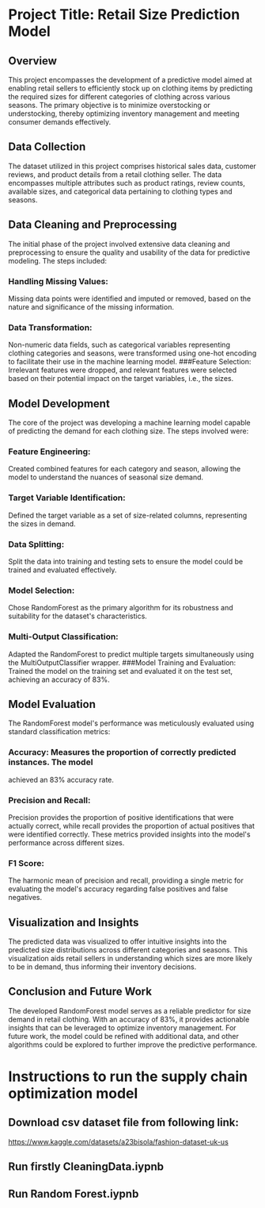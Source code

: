 # Project Title: Retail Size Prediction Model
## Overview

This project encompasses the development of a predictive model aimed at enabling
retail sellers to efficiently stock up on clothing items by predicting the required
sizes for different categories of clothing across various seasons. The primary
objective is to minimize overstocking or understocking, thereby optimizing
inventory management and meeting consumer demands effectively.

## Data Collection

The dataset utilized in this project comprises historical sales data, customer
reviews, and product details from a retail clothing seller. The data encompasses
multiple attributes such as product ratings, review counts, available sizes, and
categorical data pertaining to clothing types and seasons.

## Data Cleaning and Preprocessing

The initial phase of the project involved extensive data cleaning and preprocessing
to ensure the quality and usability of the data for predictive modeling. The steps
included:

### Handling Missing Values: 
Missing data points were identified and imputed or removed, based on the nature and
significance of the missing information.

### Data Transformation: 
Non-numeric data fields, such as categorical variables representing clothing
categories and seasons, were transformed using one-hot encoding to facilitate their
use in the machine learning model.
###Feature Selection: 
Irrelevant features were dropped, and relevant features were selected based on
their potential impact on the target variables, i.e., the sizes.

## Model Development
The core of the project was developing a machine learning model capable of
predicting the demand for each clothing size. The steps involved were:

### Feature Engineering: 
Created combined features for each category and season, allowing the model to
understand the nuances of seasonal size demand.

### Target Variable Identification: 
Defined the target variable as a set of size-related columns, representing the
sizes in demand.
### Data Splitting: 
Split the data into training and testing sets to ensure the model could be trained
and evaluated effectively.
### Model Selection: 
Chose RandomForest as the primary algorithm for its robustness and suitability for
the dataset's characteristics.
### Multi-Output Classification: 
Adapted the RandomForest to predict multiple targets simultaneously using the
MultiOutputClassifier wrapper.
###Model Training and Evaluation: 
Trained the model on the training set and evaluated it on the test set, achieving
an accuracy of 83%.

## Model Evaluation

The RandomForest model's performance was meticulously evaluated using standard
classification metrics:

### Accuracy: Measures the proportion of correctly predicted instances. The model
achieved an 83% accuracy rate.

### Precision and Recall: 
Precision provides the proportion of positive identifications
that were actually correct, while recall provides the proportion of actual
positives that were identified correctly. These metrics provided insights into the
model's performance across different sizes.

### F1 Score:
 The harmonic mean of precision and recall, providing a single metric for
evaluating the model's accuracy regarding false positives and false negatives.

## Visualization and Insights

The predicted data was visualized to offer intuitive insights into the predicted
size distributions across different categories and seasons. This visualization aids
retail sellers in understanding which sizes are more likely to be in demand, thus
informing their inventory decisions.

## Conclusion and Future Work

The developed RandomForest model serves as a reliable predictor for size demand in
retail clothing. With an accuracy of 83%, it provides actionable insights that can
be leveraged to optimize inventory management. For future work, the model could be
refined with additional data, and other algorithms could be explored to further
improve the predictive performance.

# Instructions to run the supply chain optimization model
## Download csv dataset file from following link:
https://www.kaggle.com/datasets/a23bisola/fashion-dataset-uk-us
## Run firstly CleaningData.iypnb
## Run Random Forest.iypnb
